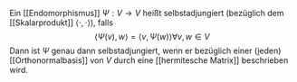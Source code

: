 Ein [[Endomorphismus]] $\Psi:V \to V$ heißt selbstadjungiert (bezüglich dem [[Skalarprodukt]] $\langle \cdot, \cdot \rangle$), falls
$$\langle \Psi(v) , w\rangle = \langle v, \Psi(w)\rangle \forall v, w \in V$$
Dann ist $\Psi$ genau dann selbstadjungiert, wenn er bezüglich einer (jeden) [[Orthonormalbasis]] von $V$ durch eine [[hermitesche Matrix]] beschrieben wird. 